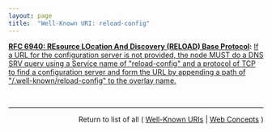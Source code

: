 ```yaml
---
layout: page
title:  "Well-Known URI: reload-config"
---
```


**[RFC 6940: REsource LOcation And Discovery (RELOAD) Base Protocol](/specs/IETF/RFC/6940 "This specification defines REsource LOcation And Discovery (RELOAD), a peer-to-peer (P2P) signaling protocol for use on the Internet. A P2P signaling protocol provides its clients with an abstract storage and messaging service between a set of cooperating peers that form the overlay network. RELOAD is designed to support a P2P Session Initiation Protocol (P2PSIP) network, but can be utilized by other applications with similar requirements by defining new usages that specify the Kinds of data that need to be stored for a particular application. RELOAD defines a security model based on a certificate enrollment service that provides unique identities. NAT traversal is a fundamental service of the protocol. RELOAD also allows access from &#34;client&#34; nodes that do not need to route traffic or store data for others."):** [If a URL for the configuration server is not provided, the node MUST do a DNS SRV query using a Service name of "reload-config" and a protocol of TCP to find a configuration server and form the URL by appending a path of "/.well-known/reload-config" to the overlay name.](http://tools.ietf.org/html/rfc6940#section-11.2 "Read documentation for Well-Known URI &#34;reload-config&#34;")

<br/>
<hr/>

<p style="text-align: right">Return to list of all ( <a href="../well-known-uris">Well-Known URIs</a> | <a href="../">Web Concepts</a> )</p>